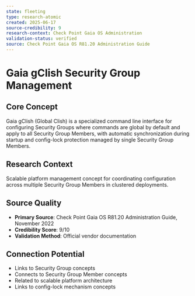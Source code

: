 ```yaml
---
state: fleeting
type: research-atomic
created: 2025-06-17
source-credibility: 9
research-context: Check Point Gaia OS Administration
validation-status: verified
source: Check Point Gaia OS R81.20 Administration Guide
---
```


# Gaia gClish Security Group Management

## Core Concept
Gaia gClish (Global Clish) is a specialized command line interface for configuring Security Groups where commands are global by default and apply to all Security Group Members, with automatic synchronization during startup and config-lock protection managed by single Security Group Members.

## Research Context
Scalable platform management concept for coordinating configuration across multiple Security Group Members in clustered deployments.

## Source Quality
- **Primary Source**: Check Point Gaia OS R81.20 Administration Guide, November 2022
- **Credibility Score**: 9/10
- **Validation Method**: Official vendor documentation

## Connection Potential
- Links to Security Group concepts
- Connects to Security Group Member concepts
- Related to scalable platform architecture
- Links to config-lock mechanism concepts